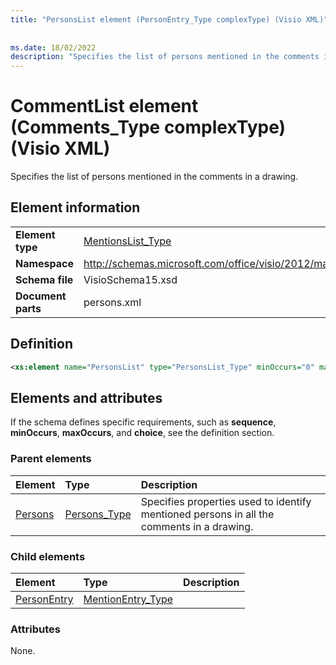 ```yaml
---
title: "PersonsList element (PersonEntry_Type complexType) (Visio XML)"
 
 
ms.date: 18/02/2022
description: "Specifies the list of persons mentioned in the comments in a drawing."
---
```


# CommentList element (Comments_Type complexType) (Visio XML)

Specifies the list of persons mentioned in the comments in a drawing.
  
## Element information

|||
|:-----|:-----|
|**Element type** <br/> |[MentionsList_Type](personslist_type-complextypevisio-xml.md) <br/> |
|**Namespace** <br/> |http://schemas.microsoft.com/office/visio/2012/main  <br/> |
|**Schema file** <br/> |VisioSchema15.xsd  <br/> |
|**Document parts** <br/> |persons.xml  <br/> |
   
## Definition

```XML
<xs:element name="PersonsList" type="PersonsList_Type" minOccurs="0" maxOccurs="1" />
```

## Elements and attributes

If the schema defines specific requirements, such as **sequence**, **minOccurs**, **maxOccurs**, and **choice**, see the definition section. 
  
### Parent elements

|**Element**|**Type**|**Description**|
|:-----|:-----|:-----|
|[Persons](persons-element-visiodocument_type-complextypevisio-xml.md) <br/> |[Persons_Type](persons_type-complextypevisio-xml.md) <br/> |Specifies properties used to identify mentioned persons in all the comments in a drawing. |
   
### Child elements

|**Element**|**Type**|**Description**|
|:-----|:-----|:-----|
|[PersonEntry](personentry-element-personslist_type-complextypevisio-xml.md) <br/> |[MentionEntry_Type](personentry_type-complextypevisio-xml.md) <br/> ||
   
### Attributes

None.
  

